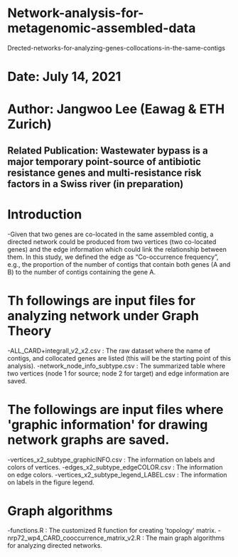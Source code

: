 # Network-analysis-for-metagenomic-assembled-data
Drected-networks-for-analyzing-genes-collocations-in-the-same-contigs

# Date: July 14, 2021
# Author: Jangwoo Lee (Eawag & ETH Zurich)
## Related Publication: Wastewater bypass is a major temporary point-source of antibiotic resistance genes and multi-resistance risk factors in a Swiss river (in preparation)

# Introduction
-Given that two genes are co-located in the same assembled contig, a directed network could be produced from two vertices (two co-located genes) and the edge information which could link the relationship between them. In this study, we defined the edge as “Co-occurrence frequency”, e.g., the proportion of the number of contigs that contain both genes (A and B) to the number of contigs containing the gene A.

# Th followings are input files for analyzing network under Graph Theory
-ALL_CARD+integrall_v2_x2.csv : The raw dataset where the name of contigs, and collocated genes are listed (this will be the starting point of this analysis).
-network_node_info_subtype.csv : The summarized table where two vertices (node 1 for source; node 2 for target) and edge information are saved.

# The followings are input files where 'graphic information' for drawing network graphs are saved.
-vertices_x2_subtype_graphicINFO.csv : The information on labels and colors of vertices.
-edges_x2_subtype_edgeCOLOR.csv : The information on edge colors.
-vertices_x2_subtype_legend_LABEL.csv : The information on labels in the figure legend.

# Graph algorithms
-functions.R : The customized R function for creating 'topology' matrix.
-nrp72_wp4_CARD_cooccurrence_matrix_v2.R : The main graph algorithms for analyzing directed networks.
